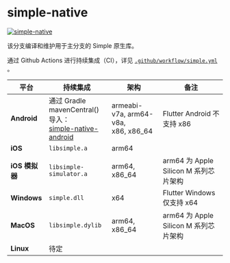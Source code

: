 # simple-native

[![simple-native](https://img.shields.io/github/actions/workflow/status/SageMik/sqlite3_simple/simple.yml?branch=simple-native&label=simple-native)](https://github.com/SageMik/sqlite3_simple/actions/workflows/simple.yml)

该分支编译和维护用于主分支的 Simple 原生库。

通过 Github Actions 进行持续集成（CI），详见 [`.github/workflow/simple.yml`](.github/workflows/simple.yml) 。

| 平台                 | 持续集成                                                                                                      | 架构                                      | 备注                                  |
| -------------------- | ------------------------------------------------------------------------------------------------------------- | ----------------------------------------- | ------------------------------------- |
| **Android**    | 通过 Gradle mavenCentral() 导入：<br />[simple-native-android](https://github.com/SageMik/simple-native-android) | armeabi-v7a, arm64-v8a,<br />x86, x86_64 | Flutter Android 不支持 x86           |
| **iOS**        | `libsimple.a`                                                                                               | arm64                                     |                                       |
| **iOS 模拟器** | `libsimple-simulator.a`                                                                                     | arm64, x86_64                             | arm64 为 Apple Silicon M 系列芯片架构 |
| **Windows**    | `simple.dll`                                                                                                | x64                                       | Flutter Windows 仅支持 x64           |
| **MacOS**      | `libsimple.dylib`                                                                                           | arm64, x86_64                             | arm64 为 Apple Silicon M 系列芯片架构 |
| **Linux**      | 待定                                                                                                          |                                           |                                       |
